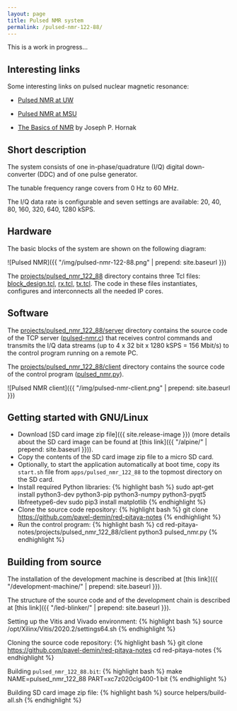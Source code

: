 ```yaml
---
layout: page
title: Pulsed NMR system
permalink: /pulsed-nmr-122-88/
---
```


This is a work in progress...

Interesting links
-----

Some interesting links on pulsed nuclear magnetic resonance:

 - [Pulsed NMR at UW](http://courses.washington.edu/phys431/PNMR/pulsed_nmr.html)

 - [Pulsed NMR at MSU](https://www.pa.msu.edu/courses/2016spring/PHY451/Experiments/pulsed_nmr.html)

 - [The Basics of NMR](https://www.cis.rit.edu/htbooks/nmr) by Joseph P. Hornak

Short description
-----

The system consists of one in-phase/quadrature (I/Q) digital down-converter (DDC) and of one pulse generator.

The tunable frequency range covers from 0 Hz to 60 MHz.

The I/Q data rate is configurable and seven settings are available: 20, 40, 80, 160, 320, 640, 1280 kSPS.

Hardware
-----

The basic blocks of the system are shown on the following diagram:

![Pulsed NMR]({{ "/img/pulsed-nmr-122-88.png" | prepend: site.baseurl }})

The [projects/pulsed_nmr_122_88](https://github.com/pavel-demin/red-pitaya-notes/tree/master/projects/pulsed_nmr_122_88) directory contains three Tcl files: [block_design.tcl](https://github.com/pavel-demin/red-pitaya-notes/blob/master/projects/pulsed_nmr_122_88/block_design.tcl), [rx.tcl](https://github.com/pavel-demin/red-pitaya-notes/blob/master/projects/pulsed_nmr_122_88/rx.tcl), [tx.tcl](https://github.com/pavel-demin/red-pitaya-notes/blob/master/projects/pulsed_nmr_122_88/tx.tcl). The code in these files instantiates, configures and interconnects all the needed IP cores.

Software
-----

The [projects/pulsed_nmr_122_88/server](https://github.com/pavel-demin/red-pitaya-notes/tree/master/projects/pulsed_nmr_122_88/server) directory contains the source code of the TCP server ([pulsed-nmr.c](https://github.com/pavel-demin/red-pitaya-notes/blob/master/projects/pulsed_nmr_122_88/server/pulsed-nmr.c)) that receives control commands and transmits the I/Q data streams (up to 4 x 32 bit x 1280 kSPS = 156 Mbit/s) to the control program running on a remote PC.

The [projects/pulsed_nmr_122_88/client](https://github.com/pavel-demin/red-pitaya-notes/tree/master/projects/pulsed_nmr_122_88/client) directory contains the source code of the control program ([pulsed_nmr.py](https://github.com/pavel-demin/red-pitaya-notes/blob/master/projects/pulsed_nmr_122_88/client/pulsed_nmr.py)).

![Pulsed NMR client]({{ "/img/pulsed-nmr-client.png" | prepend: site.baseurl }})

Getting started with GNU/Linux
-----

 - Download [SD card image zip file]({{ site.release-image }}) (more details about the SD card image can be found at [this link]({{ "/alpine/" | prepend: site.baseurl }})).
 - Copy the contents of the SD card image zip file to a micro SD card.
 - Optionally, to start the application automatically at boot time, copy its `start.sh` file from `apps/pulsed_nmr_122_88` to the topmost directory on the SD card.
 - Install required Python libraries:
{% highlight bash %}
sudo apt-get install python3-dev python3-pip python3-numpy python3-pyqt5 libfreetype6-dev
sudo pip3 install matplotlib
{% endhighlight %}
 - Clone the source code repository:
{% highlight bash %}
git clone https://github.com/pavel-demin/red-pitaya-notes
{% endhighlight %}
 - Run the control program:
{% highlight bash %}
cd red-pitaya-notes/projects/pulsed_nmr_122_88/client
python3 pulsed_nmr.py
{% endhighlight %}

Building from source
-----

The installation of the development machine is described at [this link]({{ "/development-machine/" | prepend: site.baseurl }}).

The structure of the source code and of the development chain is described at [this link]({{ "/led-blinker/" | prepend: site.baseurl }}).

Setting up the Vitis and Vivado environment:
{% highlight bash %}
source /opt/Xilinx/Vitis/2020.2/settings64.sh
{% endhighlight %}

Cloning the source code repository:
{% highlight bash %}
git clone https://github.com/pavel-demin/red-pitaya-notes
cd red-pitaya-notes
{% endhighlight %}

Building `pulsed_nmr_122_88.bit`:
{% highlight bash %}
make NAME=pulsed_nmr_122_88 PART=xc7z020clg400-1 bit
{% endhighlight %}

Building SD card image zip file:
{% highlight bash %}
source helpers/build-all.sh
{% endhighlight %}
